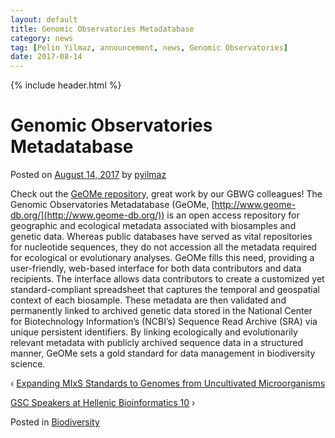 ```yaml
---
layout: default
title: Genomic Observatories Metadatabase
category: news
tag: [Pelin Yilmaz, announcement, news, Genomic Observatories]
date: 2017-08-14
---
```

{% include header.html %}


Genomic Observatories Metadatabase
==================================

Posted on [August 14, 2017](https://gensc.org/biodiversity/genomic-observatories-metadatabase/ "7:12 am") by [pyilmaz](https://gensc.org/author/pyilmaz/ "View all posts by pyilmaz")

Check out the [GeOMe repositor](http://journals.plos.org/plosbiology/article?id=10.1371/journal.pbio.2002925)y, great work by our GBWG colleagues! The Genomic Observatories Metadatabase (GeOMe, [http://www.geome-db.org/](http://www.geome-db.org/)) is an open access repository for geographic and ecological metadata associated with biosamples and genetic data. Whereas public databases have served as vital repositories for nucleotide sequences, they do not accession all the metadata required for ecological or evolutionary analyses. GeOMe fills this need, providing a user-friendly, web-based interface for both data contributors and data recipients. The interface allows data contributors to create a customized yet standard-compliant spreadsheet that captures the temporal and geospatial context of each biosample. These metadata are then validated and permanently linked to archived genetic data stored in the National Center for Biotechnology Information’s (NCBI’s) Sequence Read Archive (SRA) via unique persistent identifiers. By linking ecologically and evolutionarily relevant metadata with publicly archived sequence data in a structured manner, GeOMe sets a gold standard for data management in biodiversity science.

‹ [Expanding MIxS Standards to Genomes from Uncultivated Microorganisms](https://gensc.org/publications/expanding-mixs-standards-to-genomes-from-uncultivated-microorganisms/)

[GSC Speakers at Hellenic Bioinformatics 10](https://gensc.org/meeting/gsc-speakers-at-hellenic-bioinformatics-10/) ›

Posted in [Biodiversity](https://gensc.org/category/biodiversity/)

 

